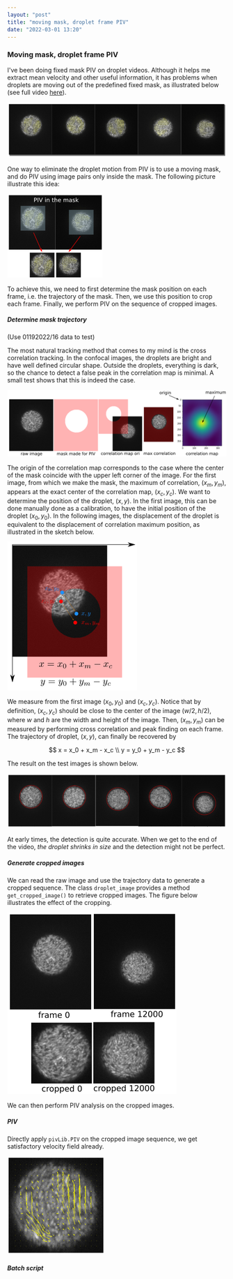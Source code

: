```yaml
---
layout: "post"
title: "moving mask, droplet frame PIV"
date: "2022-03-01 13:20"
---
```


### Moving mask, droplet frame PIV

I've been doing fixed mask PIV on droplet videos. Although it helps me extract mean velocity and other useful information, it has problems when droplets are moving out of the predefined fixed mask, as illustrated below (see full video [here](https://drive.google.com/file/d/1dVpFt5QnkcqWwfzX6QjP6YFnP3_k2dvq/view?usp=sharing)).

![fixed mask PIV](../images/2022/03/fixed-mask-piv.png)

One way to eliminate the droplet motion from PIV is to use a moving mask, and do PIV using image pairs only inside the mask. The following picture illustrate this idea:

![PIV in the mask](../images/2022/03/piv-in-the-mask.png)

To achieve this, we need to first determine the mask position on each frame, i.e. the trajectory of the mask. Then, we use this position to crop each frame. Finally, we perform PIV on the sequence of cropped images.

##### Determine mask trajectory

(Use 01192022/16 data to test)

The most natural tracking method that comes to my mind is the cross correlation tracking. In the confocal images, the droplets are bright and have well defined circular shape. Outside the droplets, everything is dark, so the chance to detect a false peak in the correlation map is minimal. A small test shows that this is indeed the case.

![corr track test on droplets](../images/2022/03/corr-track-test-on-droplets.png)

The origin of the correlation map corresponds to the case where the center of the mask coincide with the upper left corner of the image. For the first image, from which we make the mask, the maximum of correlation, $(x_m, y_m)$, appears at the exact center of the correlation map, $(x_c, y_c)$. We want to determine the position of the droplet, $(x, y)$. In the first image, this can be done manually done as a calibration, to have the initial position of the droplet $(x_0, y_0)$. In the following images, the displacement of the droplet is equivalent to the displacement of correlation maximum position, as illustrated in the sketch below.

![displacement of drop and correlation max](../images/2022/03/displacement-of-drop-and-correlation-max.png)

We measure from the first image $(x_0, y_0)$ and $(x_c, y_c)$. Notice that by definition, $(x_c, y_c)$ should be close to the center of the image $(w/2, h/2)$, where $w$ and $h$ are the width and height of the image. Then, $(x_m, y_m)$ can be measured by performing cross correlation and peak finding on each frame. The trajectory of droplet, $(x, y)$, can finally be recovered by

$$
x = x_0 + x_m - x_c \\
y = y_0 + y_m - y_c
$$

The result on the test images is shown below.

![droplet detection results](../images/2022/03/droplet-detection-results.png)

At early times, the detection is quite accurate. When we get to the end of the video, _the droplet shrinks in size_ and the detection might not be perfect.

##### Generate cropped images

We can read the raw image and use the trajectory data to generate a cropped sequence. The class `droplet_image` provides a method `get_cropped_image()` to retrieve cropped images. The figure below illustrates the effect of the cropping.

![cropping results](../images/2022/03/cropping-results.png)

We can then perform PIV analysis on the cropped images.

##### PIV

Directly apply `pivLib.PIV` on the cropped image sequence, we get satisfactory velocity field already.

![moving mask PIV](../images/2022/03/moving-mask-piv.png)

##### Batch script

